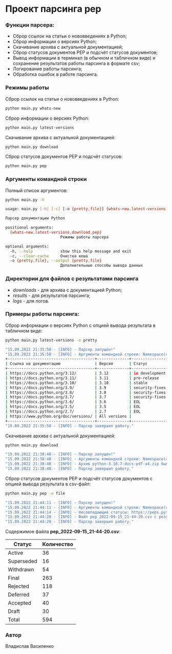 # Проект парсинга pep


### Функции парсера:
* Сброр ссылок на статьи о нововведениях в Python;
* Сброр информации о версиях Python;
* Скачивание архива с актуальной документацией;
* Сброр статусов документов PEP и подсчёт статусов документов;
* Вывод информации в терминал (в обычном и табличном виде) и сохранение результатов работы парсинга в формате csv;
* Логирование работы парсинга;
* Обработка ошибок в работе парсинга.

### Режимы работы
Сброр ссылок на статьи о нововведениях в Python:
```bash
python main.py whats-new
```
Сброр информации о версиях Python:
```bash
python main.py latest-versions
```
Скачивание архива с актуальной документацией:
```bash
python main.py download
```
Сброр статусов документов PEP и подсчёт статусов:
```bash
python main.py pep
```
### Аргументы командной строки
Полный список аргументов:
```bash
python main.py -h
```
```bash
usage: main.py [-h] [-c] [-o {pretty,file}] {whats-new,latest-versions,download,pep}

Парсер документации Python

positional arguments:
  {whats-new,latest-versions,download,pep}
                        Режимы работы парсера

optional arguments:
  -h, --help            show this help message and exit
  -c, --clear-cache     Очистка кеша
  -o {pretty,file}, --output {pretty,file}
                        Дополнительные способы вывода данных
```

### Директории для файлов с результатами парсинга
* _downloads_ - для архива с документацией Python;
* _results_ - для результатов парсинга;
* _logs_ - для логов.

### Примеры работы парсинга:
Сброр информации о версиях Python с опцией вывода результата в табличном виде:
```bash
python main.py latest-versions -o pretty
```
```bash
"15.09.2022 21:35:50 - [INFO] - Парсер запущен!"
"15.09.2022 21:35:50 - [INFO] - Аргументы командной строки: Namespace(clear_cache=False, mode='latest-versions', output='pretty')"
+--------------------------------------+--------------+----------------+
| Ссылка на документацию               | Версия       | Статус         |
+--------------------------------------+--------------+----------------+
| https://docs.python.org/3.12/        | 3.12         | in development |
| https://docs.python.org/3.11/        | 3.11         | pre-release    |
| https://docs.python.org/3.10/        | 3.10         | stable         |
| https://docs.python.org/3.9/         | 3.9          | security-fixes |
| https://docs.python.org/3.8/         | 3.8          | security-fixes |
| https://docs.python.org/3.7/         | 3.7          | security-fixes |
| https://docs.python.org/3.6/         | 3.6          | EOL            |
| https://docs.python.org/3.5/         | 3.5          | EOL            |
| https://docs.python.org/2.7/         | 2.7          | EOL            |
| https://www.python.org/doc/versions/ | All versions |                |
+--------------------------------------+--------------+----------------+
"15.09.2022 21:35:50 - [INFO] - Парсер завершил работу."
```

Скачивание архива с актуальной документацией:
```bash
python main.py download
```
```bash
"15.09.2022 21:38:48 - [INFO] - Парсер запущен!"
"15.09.2022 21:38:48 - [INFO] - Аргументы командной строки: Namespace(clear_cache=False, mode='download', output=None)"
"15.09.2022 21:38:48 - [INFO] - Архив python-3.10.7-docs-pdf-a4.zip был загружен и сохранён: /Users/your_user/Documents/bs4_parser_pep/src/downloads/python-3.10.7-docs-pdf-a4.zip"
"15.09.2022 21:38:48 - [INFO] - Парсер завершил работу."
```

Сброр статусов документов PEP и подсчёт статусов документов с опцией вывода результата в csv-файл:
```bash
python main.py pep -o file
```
```bash
"15.09.2022 21:44:11 - [INFO] - Парсер запущен!"
"15.09.2022 21:44:11 - [INFO] - Аргументы командной строки: Namespace(clear_cache=False, mode='pep', output='file')"
"15.09.2022 21:44:14 - [INFO] - Несовпадающие статусы: https://peps.python.org/pep-0401 Статус в карточке: April Fool! Ожидаемые статусы: ['Rejected'] "
"15.09.2022 21:44:20 - [INFO] - Файл pep_2022-09-15_21-44-20.csv с результатами был сохранён: /Users/your_user/Documents/bs4_parser_pep/src/results/pep_2022-09-15_21-44-20.csv"
"15.09.2022 21:44:20 - [INFO] - Парсер завершил работу."
```
Содержимое файла **pep_2022-09-15_21-44-20.csv**:

|Статус    | Количество |
|----------|------------|
|Active    | 36         |
|Superseded| 16         |
|Withdrawn | 54         |
|Final     | 263        |
|Rejected  | 118        |
|Deferred  | 37         |
|Accepted  | 40         |
|Draft     | 30         |
|Total     | 594        |


### Автор
Владислав Василенко
